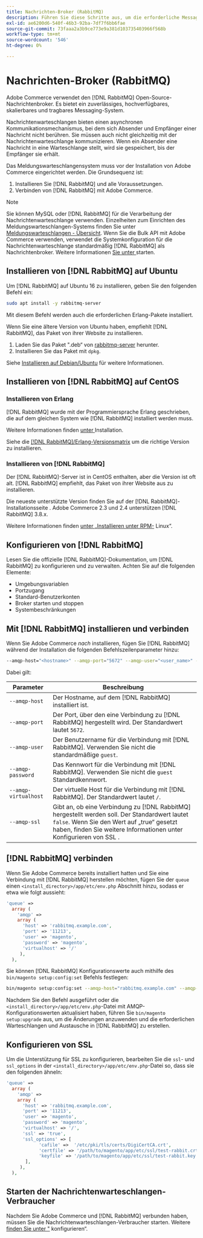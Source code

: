 ```yaml
---
title: Nachrichten-Broker (RabbitMQ)
description: Führen Sie diese Schritte aus, um die erforderliche Message Broker-Software (z. B.  [!DNL RabbitMQ]) für lokale Installationen von Adobe Commerce zu installieren und zu konfigurieren.
exl-id: ae6200d6-540f-46b3-92ba-7df7f6bb6fae
source-git-commit: 73faaa2a3b9ce773e9a381d103735403966f568b
workflow-type: tm+mt
source-wordcount: '546'
ht-degree: 0%

---
```


# Nachrichten-Broker (RabbitMQ)

Adobe Commerce verwendet den [!DNL RabbitMQ] Open-Source-Nachrichtenbroker. Es bietet ein zuverlässiges, hochverfügbares, skalierbares und tragbares Messaging-System.

Nachrichtenwarteschlangen bieten einen asynchronen Kommunikationsmechanismus, bei dem sich Absender und Empfänger einer Nachricht nicht berühren. Sie müssen auch nicht gleichzeitig mit der Nachrichtenwarteschlange kommunizieren. Wenn ein Absender eine Nachricht in eine Warteschlange stellt, wird sie gespeichert, bis der Empfänger sie erhält.

Das Meldungswarteschlangensystem muss vor der Installation von Adobe Commerce eingerichtet werden. Die Grundsequenz ist:

1. Installieren Sie [!DNL RabbitMQ] und alle Voraussetzungen.
1. Verbinden von [!DNL RabbitMQ] mit Adobe Commerce.

>[!NOTE]
>
>Sie können MySQL oder [!DNL RabbitMQ] für die Verarbeitung der Nachrichtenwarteschlange verwenden. Einzelheiten zum Einrichten des Meldungswarteschlangen-Systems finden Sie unter [Meldungswarteschlangen - Übersicht](https://developer.adobe.com/commerce/php/development/components/message-queues/). Wenn Sie die Bulk API mit Adobe Commerce verwenden, verwendet die Systemkonfiguration für die Nachrichtenwarteschlange standardmäßig [!DNL RabbitMQ] als Nachrichtenbroker. Weitere Informationen [ Sie unter ](../../configuration/cli/start-message-queues.md) starten.

## Installieren von [!DNL RabbitMQ] auf Ubuntu

Um [!DNL RabbitMQ] auf Ubuntu 16 zu installieren, geben Sie den folgenden Befehl ein:

```bash
sudo apt install -y rabbitmq-server
```

Mit diesem Befehl werden auch die erforderlichen Erlang-Pakete installiert.

Wenn Sie eine ältere Version von Ubuntu haben, empfiehlt [!DNL RabbitMQ], das Paket von ihrer Website zu installieren.

1. Laden Sie das Paket &quot;.deb“ von [rabbitmq-server](https://www.rabbitmq.com/download.html) herunter.
1. Installieren Sie das Paket mit `dpkg`.

Siehe [Installieren auf Debian/Ubuntu](https://www.rabbitmq.com/install-debian.html) für weitere Informationen.

## Installieren von [!DNL RabbitMQ] auf CentOS

### Installieren von Erlang

[!DNL RabbitMQ] wurde mit der Programmiersprache Erlang geschrieben, die auf dem gleichen System wie [!DNL RabbitMQ] installiert werden muss.

Weitere Informationen finden [ unter ](https://www.erlang-solutions.com/downloads/) Installation.

Siehe die [[!DNL RabbitMQ]/Erlang-Versionsmatrix](https://www.rabbitmq.com/which-erlang.html) um die richtige Version zu installieren.

### Installieren von [!DNL RabbitMQ]

Der [!DNL RabbitMQ]-Server ist in CentOS enthalten, aber die Version ist oft alt. [!DNL RabbitMQ] empfiehlt, das Paket von ihrer Website aus zu installieren.

Die neueste unterstützte Version finden Sie auf der [!DNL RabbitMQ]-Installationsseite . Adobe Commerce 2.3 und 2.4 unterstützen [!DNL RabbitMQ] 3.8.x.

Weitere Informationen finden [ unter „Installieren unter RPM-](https://www.rabbitmq.com/install-rpm.html) Linux“.

## Konfigurieren von [!DNL RabbitMQ]

Lesen Sie die offizielle [!DNL RabbitMQ]-Dokumentation, um [!DNL RabbitMQ] zu konfigurieren und zu verwalten. Achten Sie auf die folgenden Elemente:

* Umgebungsvariablen
* Portzugang
* Standard-Benutzerkonten
* Broker starten und stoppen
* Systembeschränkungen

## Mit [!DNL RabbitMQ] installieren und verbinden

Wenn Sie Adobe Commerce _nach_ installieren, fügen Sie [!DNL RabbitMQ] während der Installation die folgenden Befehlszeilenparameter hinzu:

```bash
--amqp-host="<hostname>" --amqp-port="5672" --amqp-user="<user_name>" --amqp-password="<password>" --amqp-virtualhost="/"
```

Dabei gilt:

| Parameter | Beschreibung |
|--- |--- |
| `--amqp-host` | Der Hostname, auf dem [!DNL RabbitMQ] installiert ist. |
| `--amqp-port` | Der Port, über den eine Verbindung zu [!DNL RabbitMQ] hergestellt wird. Der Standardwert lautet `5672`. |
| `--amqp-user` | Der Benutzername für die Verbindung mit [!DNL RabbitMQ]. Verwenden Sie nicht die standardmäßige `guest`. |
| `--amqp-password` | Das Kennwort für die Verbindung mit [!DNL RabbitMQ]. Verwenden Sie nicht die `guest` Standardkennwort. |
| `--amqp-virtualhost` | Der virtuelle Host für die Verbindung mit [!DNL RabbitMQ]. Der Standardwert lautet `/`. |
| `--amqp-ssl` | Gibt an, ob eine Verbindung zu [!DNL RabbitMQ] hergestellt werden soll. Der Standardwert lautet `false`. Wenn Sie den Wert auf „true“ gesetzt haben, finden Sie weitere Informationen unter Konfigurieren von SSL . |

## [!DNL RabbitMQ] verbinden

Wenn Sie Adobe Commerce bereits installiert hatten und Sie eine Verbindung mit [!DNL RabbitMQ] herstellen möchten, fügen Sie der `queue` einen `<install_directory>/app/etc/env.php` Abschnitt hinzu, sodass er etwa wie folgt aussieht:

```php
'queue' =>
  array (
    'amqp' =>
    array (
      'host' => 'rabbitmq.example.com',
      'port' => '11213',
      'user' => 'magento',
      'password' => 'magento',
      'virtualhost' => '/'
     ),
  ),
```

Sie können [!DNL RabbitMQ] Konfigurationswerte auch mithilfe des `bin/magento setup:config:set` Befehls festlegen:

```bash
bin/magento setup:config:set --amqp-host="rabbitmq.example.com" --amqp-port="11213" --amqp-user="magento" --amqp-password="magento" --amqp-virtualhost="/"
```

Nachdem Sie den Befehl ausgeführt oder die `<install_directory>/app/etc/env.php`-Datei mit AMQP-Konfigurationswerten aktualisiert haben, führen Sie `bin/magento setup:upgrade` aus, um die Änderungen anzuwenden und die erforderlichen Warteschlangen und Austausche in [!DNL RabbitMQ] zu erstellen.

## Konfigurieren von SSL

Um die Unterstützung für SSL zu konfigurieren, bearbeiten Sie die `ssl`- und `ssl_options` in der `<install_directory>/app/etc/env.php`-Datei so, dass sie den folgenden ähneln:

```php
'queue' =>
  array (
    'amqp' =>
    array (
      'host' => 'rabbitmq.example.com',
      'port' => '11213',
      'user' => 'magento',
      'password' => 'magento',
      'virtualhost' => '/',
      'ssl' => 'true',
      'ssl_options' => [
            'cafile' =>  '/etc/pki/tls/certs/DigiCertCA.crt',
            'certfile' => '/path/to/magento/app/etc/ssl/test-rabbit.crt',
            'keyfile' => '/path/to/magento/app/etc/ssl/test-rabbit.key'
       ],
     ),
  ),
```

## Starten der Nachrichtenwarteschlangen-Verbraucher

Nachdem Sie Adobe Commerce und [!DNL RabbitMQ] verbunden haben, müssen Sie die Nachrichtenwarteschlangen-Verbraucher starten. Weitere [ finden Sie unter &quot;](../../configuration/cli/start-message-queues.md) konfigurieren“.
